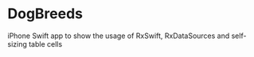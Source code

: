 # DogBreeds
iPhone Swift app to show the usage of RxSwift, RxDataSources and self-sizing table cells
